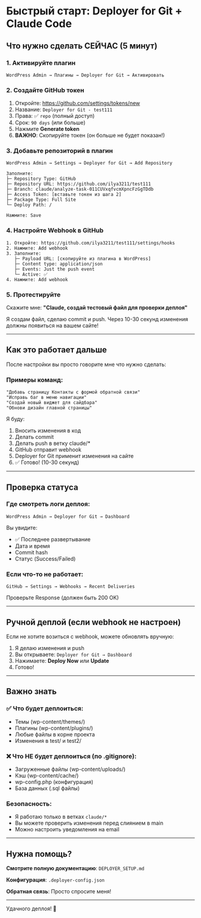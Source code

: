 # Быстрый старт: Deployer for Git + Claude Code

## Что нужно сделать СЕЙЧАС (5 минут)

### 1. Активируйте плагин
```
WordPress Admin → Плагины → Deployer for Git → Активировать
```

### 2. Создайте GitHub токен
1. Откройте: https://github.com/settings/tokens/new
2. Название: `Deployer for Git - test111`
3. Права: ✅ `repo` (полный доступ)
4. Срок: `90 days` (или больше)
5. Нажмите **Generate token**
6. **ВАЖНО**: Скопируйте токен (он больше не будет показан!)

### 3. Добавьте репозиторий в плагин
```
WordPress Admin → Settings → Deployer for Git → Add Repository

Заполните:
├─ Repository Type: GitHub
├─ Repository URL: https://github.com/ilya3211/test111
├─ Branch: claude/analyze-task-011CUVxqfvcmXpncFzGgTDdb
├─ Access Token: [вставьте токен из шага 2]
├─ Package Type: Full Site
└─ Deploy Path: /

Нажмите: Save
```

### 4. Настройте Webhook в GitHub
```
1. Откройте: https://github.com/ilya3211/test111/settings/hooks
2. Нажмите: Add webhook
3. Заполните:
   ├─ Payload URL: [скопируйте из плагина в WordPress]
   ├─ Content type: application/json
   ├─ Events: Just the push event
   └─ Active: ✅
4. Нажмите: Add webhook
```

### 5. Протестируйте
Скажите мне: **"Claude, создай тестовый файл для проверки деплоя"**

Я создам файл, сделаю commit и push. Через 10-30 секунд изменения должны появиться на вашем сайте!

---

## Как это работает дальше

После настройки вы просто говорите мне что нужно сделать:

### Примеры команд:
```
"Добавь страницу Контакты с формой обратной связи"
"Исправь баг в меню навигации"
"Создай новый виджет для сайдбара"
"Обнови дизайн главной страницы"
```

Я буду:
1. Вносить изменения в код
2. Делать commit
3. Делать push в ветку claude/*
4. GitHub отправит webhook
5. Deployer for Git применит изменения на сайте
6. ✅ Готово! (10-30 секунд)

---

## Проверка статуса

### Где смотреть логи деплоя:
```
WordPress Admin → Deployer for Git → Dashboard
```

Вы увидите:
- ✅ Последнее развертывание
- Дата и время
- Commit hash
- Статус (Success/Failed)

### Если что-то не работает:
```
GitHub → Settings → Webhooks → Recent Deliveries
```

Проверьте Response (должен быть 200 OK)

---

## Ручной деплой (если webhook не настроен)

Если не хотите возиться с webhook, можете обновлять вручную:

1. Я делаю изменения и push
2. Вы открываете: `Deployer for Git → Dashboard`
3. Нажимаете: **Deploy Now** или **Update**
4. Готово!

---

## Важно знать

### ✅ Что будет деплоиться:
- Темы (wp-content/themes/)
- Плагины (wp-content/plugins/)
- Любые файлы в корне проекта
- Изменения в test/ и test2/

### ❌ Что НЕ будет деплоиться (по .gitignore):
- Загруженные файлы (wp-content/uploads/)
- Кэш (wp-content/cache/)
- wp-config.php (конфигурация)
- База данных (.sql файлы)

### Безопасность:
- Я работаю только в ветках `claude/*`
- Вы можете проверить изменения перед слиянием в main
- Можно настроить уведомления на email

---

## Нужна помощь?

**Смотрите полную документацию**: `DEPLOYER_SETUP.md`

**Конфигурация**: `.deployer-config.json`

**Обратная связь**: Просто спросите меня!

---

Удачного деплоя! 🚀
